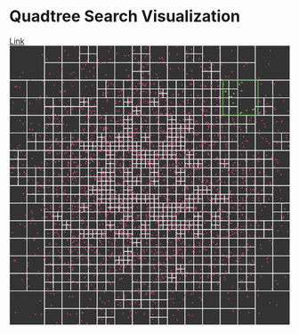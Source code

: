 # Quadtree Search Visualization
[Link](https://andykrivovjas.github.io/quadtree-search-visualization/)
![Demo](./example.jpg)

